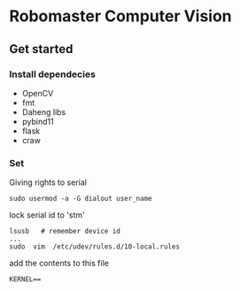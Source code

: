 # Robomaster Computer Vision
## Get started
### Install dependecies
- OpenCV
- fmt
- Daheng libs
- pybind11
- flask
- craw
### Set 
Giving rights to serial
```shell
sudo usermod -a -G dialout user_name
```
lock serial id to 'stm'
```shell
lsusb   # remember device id
...
sudo  vim  /etc/udev/rules.d/10-local.rules
```
add the contents to this file
```vim
KERNEL==
```

